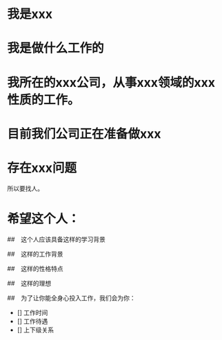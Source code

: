 # 我是xxx 

# 我是做什么工作的


# 我所在的xxx公司，从事xxx领域的xxx性质的工作。


# 目前我们公司正在准备做xxx


# 存在xxx问题

所以要找人。

# 希望这个人：

##　这个人应该具备这样的学习背景

##　这样的工作背景

##　这样的性格特点

##　这样的理想

##　为了让你能全身心投入工作，我们会为你：
- [] 工作时间 
- [] 工作待遇
- [] 上下级关系

